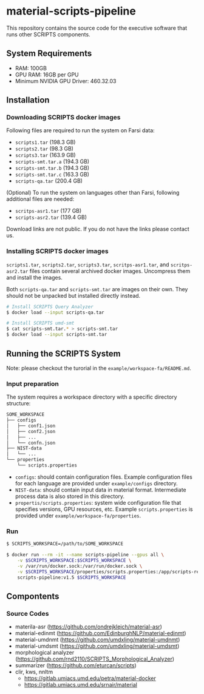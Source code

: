 # material-scripts-pipeline

This repository contains the source code for the executive software that runs other SCRIPTS components.

## System Requirements
- RAM: 100GB
- GPU RAM: 16GB per GPU
- Minimum NVIDIA GPU Driver: 460.32.03

## Installation

### Downloading SCRIPTS docker images

Following files are required to run the system on Farsi data:
- `scripts1.tar` (198.3 GB)
- `scripts2.tar` (98.3 GB)
- `scripts3.tar` (163.9 GB)
- `scripts-smt.tar.a` (194.3 GB)
- `scripts-smt.tar.b` (194.3 GB)
- `scripts-smt.tar.c` (163.3 GB)
- `scripts-qa.tar` (200.4 GB)

(Optional) To run the system on languages other than Farsi, following additional files are needed:
- `scritps-asr1.tar` (177 GB)
- `scripts-asr2.tar` (139.4 GB)

Download links are not public. If you do not have the links please contact us.

### Installing SCRIPTS docker images
`scripts1.tar`, `scripts2.tar`, `scripts3.tar`, `scritps-asr1.tar`, and `scritps-asr2.tar` files contain several archived docker images. Uncompress them and install the images.

Both `scripts-qa.tar` and `scripts-smt.tar` are images on their own. They should not be unpacked but installed directly instead.

```sh 
# Install SCRIPTS Query Analyzer
$ docker load --input scripts-qa.tar

# Install SCRIPTS umd-smt
$ cat scripts-smt.tar.* > scripts-smt.tar
$ docker load --input scripts-smt.tar
```

## Running the SCRIPTS System

Note: please checkout the turorial in the `example/workspace-fa/README.md`.

### Input preparation
The system requires a workspace directory with a specific directory structure:
```sh
SOME_WORKSPACE
├── configs
│   ├── conf1.json
│   ├── conf2.json
│   ├── ...
│   └── confn.json
├── NIST-data
│   └── ...
└── properties
    └── scripts.properties
```
- `configs`: should contain configuration files. Example configuration files for each language are provided under `example/configs` directory.
- `NIST-data`: should contain input data in material format. Intermediate process data is also stored in this directory.
- `propertis/scripts.properties`: system wide configuration file that specifies versions, GPU resources, etc. Example `scripts.properties` is provided under `example/workspace-fa/properties`.

### Run
```sh
$ SCRIPTS_WORKSPACE=/path/to/SOME_WORKSPACE

$ docker run --rm -it --name scripts-pipeline --gpus all \
    -v $SCRIPTS_WORKSPACE:$SCRIPTS_WORKSPACE \
    -v /var/run/docker.sock:/var/run/docker.sock \
    -v $SCRIPTS_WORKSPACE/properties/scripts.properties:/app/scripts-release-20210929-0.1/config/scripts.properties \
    scripts-pipeline:v1.5 $SCRIPTS_WORKSPACE
```



## Compontents
### Source Codes
- materila-asr (https://github.com/ondrejklejch/material-asr)
- material-edinmt (https://github.com/EdinburghNLP/material-edinmt)
- material-umdnmt (https://github.com/umdxling/material-umdnmt)
- material-umdsmt (https://github.com/umdxling/material-umdsmt)
- morphological analyzer (https://github.com/rnd2110/SCRIPTS_Morphological_Analyzer)
- summarizer (https://github.com/eturcan/scripts)
- clir, kws, nnltm
    - https://gitlab.umiacs.umd.edu/petra/material-docker
    - https://gitlab.umiacs.umd.edu/srnair/material
